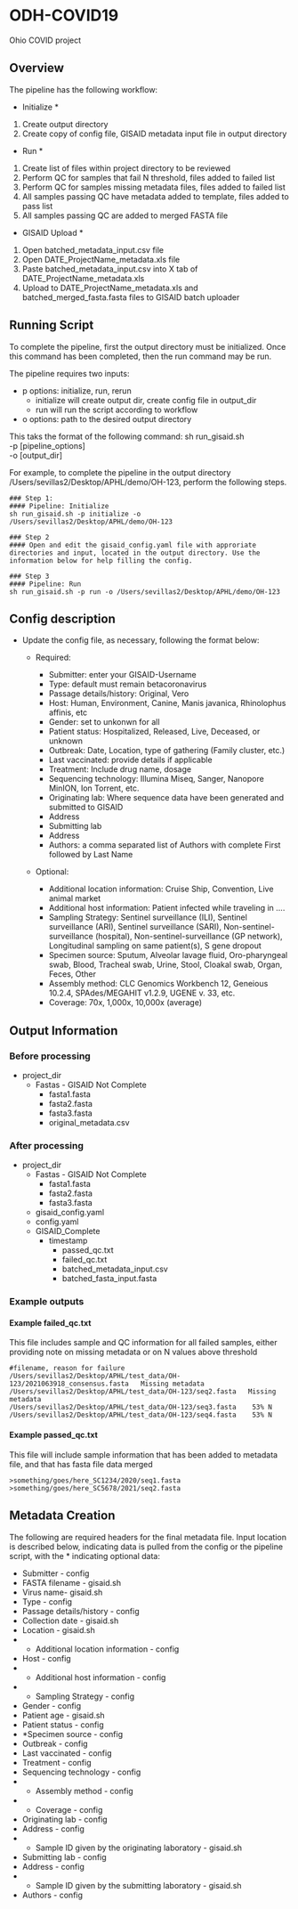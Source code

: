 # ODH-COVID19
Ohio COVID project

## Overview
The pipeline has the following workflow:
* Initialize *
1. Create output directory
2. Create copy of config file, GISAID metadata input file in output directory

* Run *
1. Create list of files within project directory to be reviewed
2. Perform QC for samples that fail N threshold, files added to failed list
3. Perform QC for samples missing metadata files, files added to failed list
4. All samples passing QC have metadata added to template, files added to pass list
5. All samples passing QC are added to merged FASTA file

* GISAID Upload *
1. Open batched_metadata_input.csv file
2. Open DATE_ProjectName_metadata.xls file
3. Paste batched_metadata_input.csv into X tab of DATE_ProjectName_metadata.xls
4. Upload to DATE_ProjectName_metadata.xls and batched_merged_fasta.fasta files to GISAID batch uploader

## Running Script
To complete the pipeline, first the output directory must be initialized. Once this command has been completed, then the run command may be run.

The pipeline requires two inputs: 
- p options: initialize, run, rerun
  - initialize will create output dir, create config file in output_dir
  - run will run the script according to workflow
- o options: path to the desired output directory

This taks the format of the following command:
sh run_gisaid.sh \
-p [pipeline_options] \
-o [output_dir]

For example, to complete the pipeline in the output directory /Users/sevillas2/Desktop/APHL/demo/OH-123, perform the following steps.
```
### Step 1: 
#### Pipeline: Initialize
sh run_gisaid.sh -p initialize -o /Users/sevillas2/Desktop/APHL/demo/OH-123

### Step 2
#### Open and edit the gisaid_config.yaml file with approriate directories and input, located in the output directory. Use the information below for help filling the config.

### Step 3
#### Pipeline: Run
sh run_gisaid.sh -p run -o /Users/sevillas2/Desktop/APHL/demo/OH-123

```
## Config description
- Update the config file, as necessary, following the format below:
  - Required:
    - Submitter: enter your GISAID-Username
    - Type: default must remain betacoronavirus
    - Passage details/history: Original, Vero
    - Host: Human, Environment, Canine, Manis javanica, Rhinolophus affinis, etc 
    - Gender: set to unkonwn for all
    - Patient status: Hospitalized, Released, Live, Deceased, or unknown
    - Outbreak: Date, Location, type of gathering (Family cluster, etc.)
    - Last vaccinated: provide details if applicable
    - Treatment: Include drug name, dosage
    - Sequencing technology: Illumina Miseq, Sanger, Nanopore MinION, Ion Torrent, etc.
    - Originating lab: Where sequence data have been generated and submitted to GISAID
    - Address
    - Submitting lab
    - Address
    - Authors: a comma separated list of Authors with complete First followed by Last Name

  - Optional:
    - Additional location information: Cruise Ship, Convention, Live animal market
    - Additional host information: Patient infected while traveling in …. 
    - Sampling Strategy: Sentinel surveillance (ILI), Sentinel surveillance (ARI), Sentinel surveillance (SARI), Non-sentinel-surveillance (hospital), Non-sentinel-surveillance (GP network), Longitudinal sampling on same patient(s), S gene dropout
    - Specimen source: Sputum, Alveolar lavage fluid, Oro-pharyngeal swab, Blood, Tracheal swab, Urine, Stool, Cloakal swab, Organ, Feces, Other
    - Assembly method: CLC Genomics Workbench 12, Geneious 10.2.4, SPAdes/MEGAHIT v1.2.9, UGENE v. 33, etc.
    - Coverage: 70x, 1,000x, 10,000x (average)

## Output Information
### Before processing
- project_dir
  - Fastas - GISAID Not Complete
    - fasta1.fasta
    - fasta2.fasta
    - fasta3.fasta
    - original_metadata.csv

### After processing
- project_dir
  - Fastas - GISAID Not Complete
    - fasta1.fasta
    - fasta2.fasta
    - fasta3.fasta
  - gisaid_config.yaml
  - config.yaml
  - GISAID_Complete
    - timestamp
      - passed_qc.txt
      - failed_qc.txt
      - batched_metadata_input.csv
      - batched_fasta_input.fasta

### Example outputs
#### Example failed_qc.txt
This file includes sample and QC information for all failed samples, either providing note on missing metadata or on N values above threshold
```
#filename, reason for failure
/Users/sevillas2/Desktop/APHL/test_data/OH-123/2021063918_consensus.fasta	Missing metadata
/Users/sevillas2/Desktop/APHL/test_data/OH-123/seq2.fasta	Missing metadata
/Users/sevillas2/Desktop/APHL/test_data/OH-123/seq3.fasta 	 53% N
/Users/sevillas2/Desktop/APHL/test_data/OH-123/seq4.fasta 	 53% N
```

#### Example passed_qc.txt
This file will include sample information that has been added to metadata file, and that has fasta file data merged 
```
>something/goes/here_SC1234/2020/seq1.fasta
>something/goes/here_SC5678/2021/seq2.fasta
```

## Metadata Creation
The following are required headers for the final metadata file. Input location is described below, indicating data is pulled from the config or the pipeline script, with the * indicating optional data:
- Submitter - config
- FASTA filename - gisaid.sh
- Virus name- gisaid.sh
- Type - config
- Passage details/history - config
- Collection date - gisaid.sh
- Location - gisaid.sh
- * Additional location information - config
- Host - config
- * Additional host information - config
- * Sampling Strategy - config
- Gender - config
- Patient age - gisaid.sh
- Patient status - config
- *Specimen source - config
- Outbreak - config
- Last vaccinated - config
- Treatment - config
- Sequencing technology - config
- * Assembly method - config
- * Coverage - config
- Originating lab - config
- Address - config
- * Sample ID given by the originating laboratory - gisaid.sh
- Submitting lab - config
- Address - config
- * Sample ID given by the submitting laboratory - gisaid.sh
- Authors - config
